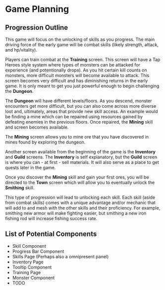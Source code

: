 # Game Planning

## Progression Outline

This game will focus on the unlocking of skills as you progress. The main driving force of the early game will be combat skills (likely strength, attack, and hp/vitality).

Players can train combat at the **Training** screen. This screen will have a Tap Heroes style system where types of monsters can be attacked for experience (and potentionally drops). As you hit certain kill counts on monsters, more difficult monsters will become available to attack. This screen becomes very difficult and has diminishing returns in the early game. It is only meant to get you just powerful enough to begin challenging the **Dungeon**.

The **Dungeon** will have different levels/floors. As you descend, monster encounters get more difficult, but you can also come across more diverse loot and, ultimately, areas that provide new skill access. An example would be finding a mine which can be repaired using resources gained by defeating enemies in the previous floors. Once repaired, the **Mining** skill and screen becomes available.

The **Mining** screen allows you to mine ore that you have discovered in mines found by exploring the dungeon.

Another screen available from the beginning of the game is the **Inventory** and **Guild** screens. The **Inventory** is self explanatory, but the **Guild** screen is where you can - at first - sell materials. It will also serve as a place to get quests later in the game.

Once you discover the **Mining** skill and gain your first ores, you will be directed to the **Town** screen which will allow you to eventually unlock the **Smithing** skill.

This type of progression will lead to unlocking each skill. Each skill (aside from combat skills) comes with a unique advantage and/or mechanic that will add to and mesh with the other skills and their proficiency. For example, smithing new armor will make fighting easier, but smithing a new iron fishing rod will increase fishing success rate.

## List of Potential Components

-   Skill Component
-   Progress Bar Component
-   Skills Page (Perhaps also a omnipresent panel)
-   Inventory Page
-   Tooltip Component
-   Training Page
-   Monster Component
-   TODO
